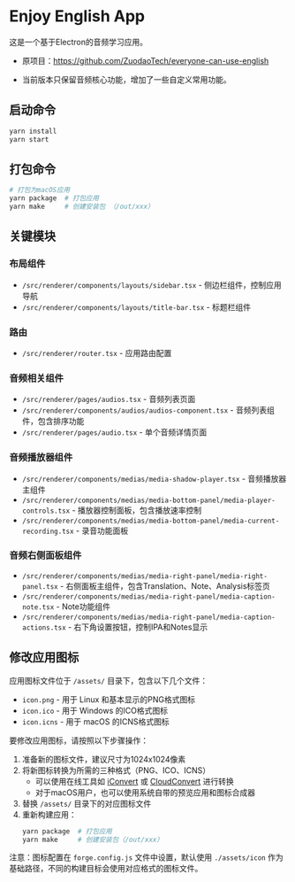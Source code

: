 # Enjoy English App

这是一个基于Electron的音频学习应用。

- 原项目：https://github.com/ZuodaoTech/everyone-can-use-english

- 当前版本只保留音频核心功能，增加了一些自定义常用功能。

## 启动命令

```bash
yarn install
yarn start
```

## 打包命令

```bash
# 打包为macOS应用
yarn package  # 打包应用
yarn make     # 创建安装包 （/out/xxx）
```

## 关键模块

### 布局组件
- `/src/renderer/components/layouts/sidebar.tsx` - 侧边栏组件，控制应用导航
- `/src/renderer/components/layouts/title-bar.tsx` - 标题栏组件

### 路由
- `/src/renderer/router.tsx` - 应用路由配置

### 音频相关组件
- `/src/renderer/pages/audios.tsx` - 音频列表页面
- `/src/renderer/components/audios/audios-component.tsx` - 音频列表组件，包含排序功能
- `/src/renderer/pages/audio.tsx` - 单个音频详情页面

### 音频播放器组件
- `/src/renderer/components/medias/media-shadow-player.tsx` - 音频播放器主组件
- `/src/renderer/components/medias/media-bottom-panel/media-player-controls.tsx` - 播放器控制面板，包含播放速率控制
- `/src/renderer/components/medias/media-bottom-panel/media-current-recording.tsx` - 录音功能面板

### 音频右侧面板组件
- `/src/renderer/components/medias/media-right-panel/media-right-panel.tsx` - 右侧面板主组件，包含Translation、Note、Analysis标签页
- `/src/renderer/components/medias/media-right-panel/media-caption-note.tsx` - Note功能组件
- `/src/renderer/components/medias/media-right-panel/media-caption-actions.tsx` - 右下角设置按钮，控制IPA和Notes显示

## 修改应用图标

应用图标文件位于 `/assets/` 目录下，包含以下几个文件：

- `icon.png` - 用于 Linux 和基本显示的PNG格式图标
- `icon.ico` - 用于 Windows 的ICO格式图标
- `icon.icns` - 用于 macOS 的ICNS格式图标

要修改应用图标，请按照以下步骤操作：

1. 准备新的图标文件，建议尺寸为1024x1024像素
2. 将新图标转换为所需的三种格式（PNG、ICO、ICNS）
   - 可以使用在线工具如 [iConvert](https://iconverticons.com/) 或 [CloudConvert](https://cloudconvert.com/) 进行转换
   - 对于macOS用户，也可以使用系统自带的预览应用和图标合成器
3. 替换 `/assets/` 目录下的对应图标文件
4. 重新构建应用：
   ```bash
   yarn package  # 打包应用
   yarn make     # 创建安装包（/out/xxx）
   ```

注意：图标配置在 `forge.config.js` 文件中设置，默认使用 `./assets/icon` 作为基础路径，不同的构建目标会使用对应格式的图标文件。
